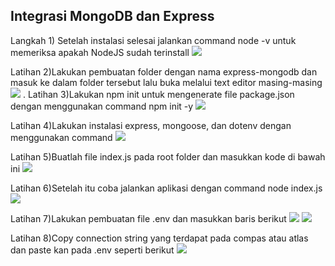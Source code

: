 Integrasi MongoDB dan Express
------------------------------------------------
Langkah 1) Setelah instalasi selesai jalankan command node -v untuk memeriksa apakah
NodeJS sudah terinstall
<img src="1.jpg">

Latihan 2)Lakukan pembuatan folder dengan nama express-mongodb dan masuk ke dalam
folder tersebut lalu buka melalui text editor masing-masing
<img src="2.jpg">
. 
Latihan 3)Lakukan npm init untuk mengenerate file package.json dengan menggunakan
command npm init -y
<img src="3.jpg">

Latihan 4)Lakukan instalasi express, mongoose, dan dotenv dengan menggunakan command
<img src="4.jpg">

Latihan 5)Buatlah file index.js pada root folder dan masukkan kode di bawah ini
<img src="5.jpg">

Latihan 6)Setelah itu coba jalankan aplikasi dengan command node index.js
<img src="6.jpg">

Latihan 7)Lakukan pembuatan file .env dan masukkan baris berikut
<img src="7.jpg">
<img src="8.jpg">

Latihan 8)Copy connection string yang terdapat pada compas atau atlas dan paste kan pada
.env seperti berikut
<img src="9.jpg">
